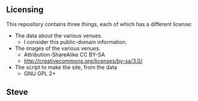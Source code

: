 
Licensing
---------

This repository contains three things, each of which has a different
license:

* The data about the various venues.
    * I consider this public-domain information.
* The images of the various venues.
    * Attribution-ShareAlike CC BY-SA
    * http://creativecommons.org/licenses/by-sa/3.0/
* The script to make the site, from the data
    * GNU GPL 2+

Steve
--